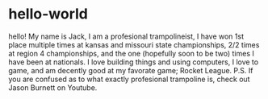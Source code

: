 # hello-world

hello!
My name is Jack, I am a profesional trampolineist, I have won 1st place multiple times at kansas and missouri state championships, 2/2 times at region 4 championships, and the one (hopefully soon to be two) times I have been at nationals. I love building things and using computers, I love to game, and am decently good at my favorate game; Rocket League. 
P.S. If you are confused as to what exactly profesional trampoline is, check out Jason Burnett on Youtube.
